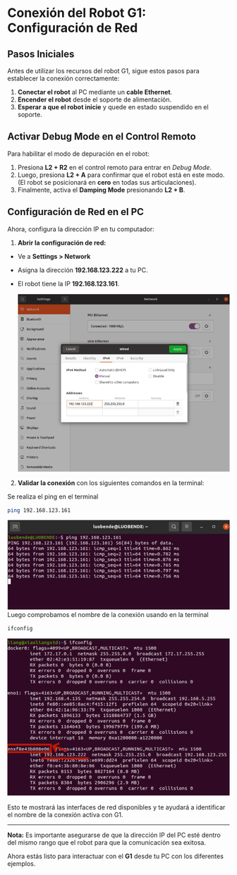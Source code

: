 # Conexión del Robot G1: Configuración de Red

## **Pasos Iniciales**

Antes de utilizar los recursos del robot G1, sigue estos pasos para establecer la conexión correctamente:

1. **Conectar el robot** al PC mediante un **cable Ethernet**.
2. **Encender el robot** desde el soporte de alimentación.
3. **Esperar a que el robot inicie** y quede en estado suspendido en el soporte.

## **Activar Debug Mode en el Control Remoto**

Para habilitar el modo de depuración en el robot:

1. Presiona **L2 + R2** en el control remoto para entrar en *Debug Mode*.
2. Luego, presiona **L2 + A** para confirmar que el robot está en este modo.
   (El robot se posicionará en **cero** en todas sus articulaciones).
3. Finalmente, activa el **Damping Mode** presionando **L2 + B**.

## **Configuración de Red en el PC**

Ahora, configura la dirección IP en tu computador:

1. **Abrir la configuración de red:**

- Ve a **Settings > Network**
- Asigna la dirección **192.168.123.222** a tu PC.
- El robot tiene la IP **192.168.123.161**.
  
  ![1743698697251](images/Conexion_robotG1/1743698697251.png)

2. **Validar la conexión** con los siguientes comandos en la terminal:

Se realiza el ping en el terminal

```bash
ping 192.168.123.161
```

![1743698725476](images/Conexion_robotG1/1743698725476.png)
Luego comprobamos el nombre de la conexión usando en la terminal

```bash
ifconfig
```

![1743698739924](images/Conexion_robotG1/1743698739924.png)

Esto te mostrará las interfaces de red disponibles y te ayudará a identificar el nombre de la conexión activa con G1.

---

**Nota:** Es importante asegurarse de que la dirección IP del PC esté dentro del mismo rango que el robot para que la comunicación sea exitosa.

Ahora estás listo para interactuar con el **G1** desde tu PC con los diferentes ejemplos.

